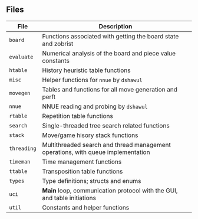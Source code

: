 ## Files

| File | Description |
| --- | --- |
| `board` | Functions associated with getting the board state and zobrist |
| `evaluate` | Numerical analysis of the board and piece value constants |
| `htable` | History heuristic table functions |
| `misc` | Helper functions for `nnue` by `dshawul` |
| `movegen` | Tables and functions for all move generation and perft |
| `nnue` | NNUE reading and probing by `dshawul` |
| `rtable` | Repetition table functions |
| `search` | Single-threaded tree search related functions |
| `stack` | Move/game hisory stack functions |
| `threading` | Multithreaded search and thread management operations, with queue implementation |
| `timeman` | Time management functions |
| `ttable` | Transposition table functions |
| `types` | Type definitions; structs and enums |
| `uci` | **Main** loop, communication protocol with the GUI, and table initiations |
| `util` | Constants and helper functions |
